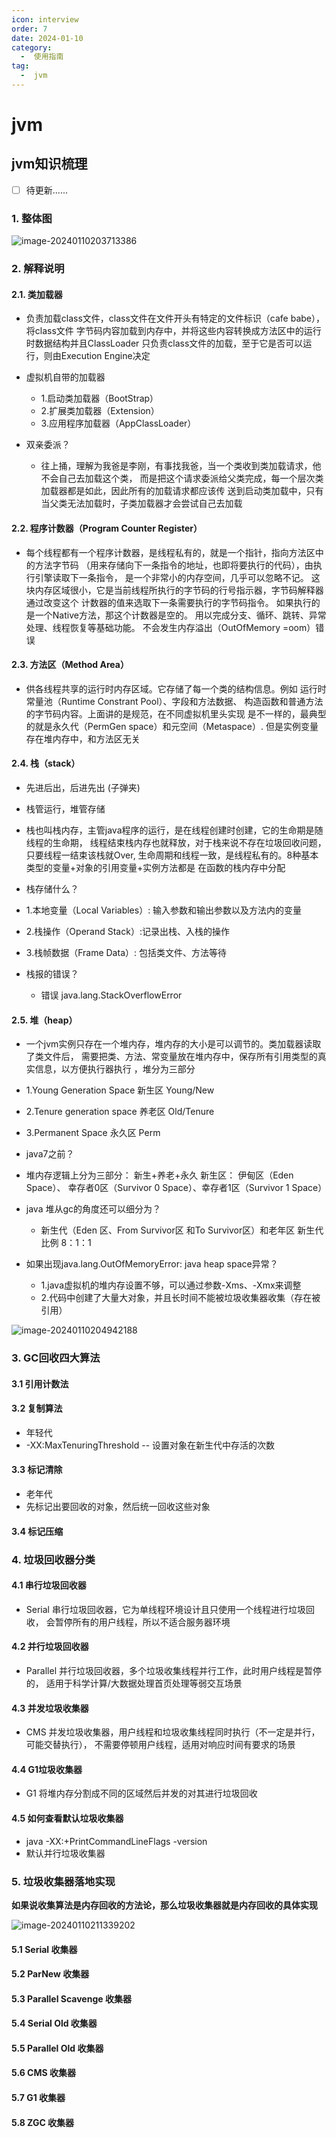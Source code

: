 ```yaml
---
icon: interview
order: 7
date: 2024-01-10
category:
  -  使用指南
tag:
  -  jvm
---
```


# jvm

## jvm知识梳理

- [ ] 待更新......

### 1. 整体图

![image-20240110203713386](jvm.assets/image-20240110203713386.png)

### 2. 解释说明

#### 2.1. 类加载器

- 负责加载class文件，class文件在文件开头有特定的文件标识（cafe babe），将class文件 字节码内容加载到内存中，并将这些内容转换成方法区中的运行时数据结构并且ClassLoader 只负责class文件的加载，至于它是否可以运行，则由Execution Engine决定 
- 虚拟机自带的加载器 
  - 1.启动类加载器（BootStrap） 
  - 2.扩展类加载器（Extension） 
  - 3.应用程序加载器（AppClassLoader）

- 双亲委派？
  -  往上捅，理解为我爸是李刚，有事找我爸，当一个类收到类加载请求，他不会自己去加载这个类， 而是把这个请求委派给父类完成，每一个层次类加载器都是如此，因此所有的加载请求都应该传 送到启动类加载中，只有当父类无法加载时，子类加载器才会尝试自己去加载        

#### 

#### 2.2. 程序计数器（Program Counter Register） 

-  每个线程都有一个程序计数器，是线程私有的，就是一个指针，指向方法区中的方法字节码 （用来存储向下一条指令的地址，也即将要执行的代码），由执行引擎读取下一条指令， 是一个非常小的内存空间，几乎可以忽略不记。 这块内存区域很小，它是当前线程所执行的字节码的行号指示器，字节码解释器通过改变这个 计数器的值来选取下一条需要执行的字节码指令。 如果执行的是一个Native方法，那这个计数器是空的。 用以完成分支、循环、跳转、异常处理、线程恢复等基础功能。 不会发生内存溢出（OutOfMemory =oom）错误 

#### 2.3. 方法区（Method Area）

-  供各线程共享的运行时内存区域。它存储了每一个类的结构信息。例如 运行时常量池（Runtime Constrant Pool）、字段和方法数据、 构造函数和普通方法的字节码内容。上面讲的是规范，在不同虚拟机里头实现 是不一样的，最典型的就是永久代（PermGen space）和元空间（Metaspace）. 但是实例变量存在堆内存中，和方法区无关          



#### 2.4. 栈（stack）

- 先进后出，后进先出 (子弹夹)
- 栈管运行，堆管存储
-  栈也叫栈内存，主管java程序的运行，是在线程创建时创建，它的生命期是随线程的生命期， 线程结束栈内存也就释放，对于栈来说不存在垃圾回收问题，只要线程一结束该栈就Over, 生命周期和线程一致，是线程私有的。8种基本类型的变量+对象的引用变量+实例方法都是 在函数的栈内存中分配 
-  栈存储什么？ 
  - 1.本地变量（Local Variables）: 输入参数和输出参数以及方法内的变量 
  - 2.栈操作（Operand Stack）:记录出栈、入栈的操作 
  - 3.栈帧数据（Frame Data）: 包括类文件、方法等待              

- 栈报的错误？

  - 错误  java.lang.StackOverflowError           

  

#### 2.5. 堆（heap） 

-  一个jvm实例只存在一个堆内存，堆内存的大小是可以调节的。类加载器读取了类文件后， 需要把类、方法、常变量放在堆内存中，保存所有引用类型的真实信息，以方便执行器执行 ，堆分为三部分  
  - 1.Young Generation Space 新生区    Young/New 
  - 2.Tenure generation space 养老区   Old/Tenure 
  - 3.Permanent Space         永久区   Perm  

-  java7之前？
  -  堆内存逻辑上分为三部分： 新生+养老+永久 新生区： 伊甸区（Eden Space）、 幸存者0区（Survivor 0 Space）、幸存者1区（Survivor 1 Space）              

- java 堆从gc的角度还可以细分为？
  -  新生代（Eden 区、From Survivor区 和To Survivor区）和老年区 新生代比例 8：1：1              

- 如果出现java.lang.OutOfMemoryError: java heap space异常？
  - 1.java虚拟机的堆内存设置不够，可以通过参数-Xms、-Xmx来调整 
  - 2.代码中创建了大量大对象，并且长时间不能被垃圾收集器收集（存在被引用）              

![image-20240110204942188](jvm.assets/image-20240110204942188.png)



### 3. GC回收四大算法

#### 3.1 引用计数法



#### 3.2 复制算法

- 年轻代
- -XX:MaxTenuringThreshold -- 设置对象在新生代中存活的次数          



#### 3.3 标记清除

-  老年代
- 先标记出要回收的对象，然后统一回收这些对象 



#### 3.4   标记压缩

### 4. 垃圾回收器分类

#### 4.1  串行垃圾回收器

-  Serial   串行垃圾回收器，它为单线程环境设计且只使用一个线程进行垃圾回收，            会暂停所有的用户线程，所以不适合服务器环境  

#### 4.2 并行垃圾回收器 

- Parallel 并行垃圾回收器，多个垃圾收集线程并行工作，此时用户线程是暂停的，            适用于科学计算/大数据处理首页处理等弱交互场景

#### 4.3 并发垃圾收集器

-  CMS  并发垃圾收集器，用户线程和垃圾收集线程同时执行（不一定是并行，可能交替执行），        不需要停顿用户线程，适用对响应时间有要求的场景

#### 4.4 G1垃圾收集器

- G1  将堆内存分割成不同的区域然后并发的对其进行垃圾回收              

#### 4.5 如何查看默认垃圾收集器

- java -XX:+PrintCommandLineFlags -version 
- 默认并行垃圾收集器                    



### 5. 垃圾收集器落地实现

**如果说收集算法是内存回收的方法论，那么垃圾收集器就是内存回收的具体实现**

![image-20240110211339202](jvm.assets/image-20240110211339202.png)

#### 5.1   Serial 收集器

#### 5.2  ParNew 收集器

####  5.3  Parallel Scavenge 收集器

#### 5.4   Serial Old 收集器

#### 5.5  Parallel Old 收集器 

####  5.6 CMS 收集器

#### 5.7 G1 收集器

#### 5.8 ZGC 收集器





####          

​      

​                                            
